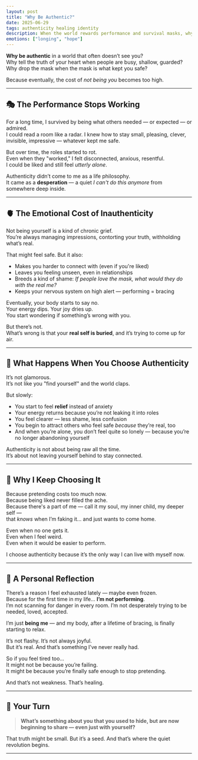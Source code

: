```yaml
---
layout: post
title: "Why Be Authentic?"
date: 2025-06-29
tags: authenticity healing identity
description: When the world rewards performance and survival masks, why bother being authentic? Here's why — from the inside out.
emotions: ["longing", "hope"]
---
```


**Why be authentic** in a world that often doesn’t see you?  
Why tell the truth of your heart when people are busy, shallow, guarded?  
Why drop the mask when the mask is what kept you safe?

Because eventually, the cost of *not being you* becomes too high.

---

## 🎭 The Performance Stops Working

For a long time, I survived by being what others needed — or expected — or admired.  
I could read a room like a radar. I knew how to stay small, pleasing, clever, invisible, impressive — whatever kept me safe.

But over time, the roles started to rot.  
Even when they "worked," I felt disconnected, anxious, resentful.  
I could be liked and still feel *utterly alone*.

Authenticity didn’t come to me as a life philosophy.  
It came as a **desperation** — a quiet *I can't do this anymore* from somewhere deep inside.

---

## 🫀 The Emotional Cost of Inauthenticity

Not being yourself is a kind of chronic grief.  
You’re always managing impressions, contorting your truth, withholding what’s real.

That might feel safe. But it also:

- Makes you harder to connect with (even if you're liked)  
- Leaves you feeling unseen, even in relationships  
- Breeds a kind of shame: *If people love the mask, what would they do with the real me?*  
- Keeps your nervous system on high alert — performing = bracing

Eventually, your body starts to say no.  
Your energy dips. Your joy dries up.  
You start wondering if something’s wrong with you.

But there’s not.  
What’s wrong is that your **real self is buried**, and it’s trying to come up for air.

---

## 🌿 What Happens When You Choose Authenticity

It’s not glamorous.  
It’s not like you "find yourself" and the world claps.

But slowly:

- You start to feel **relief** instead of anxiety  
- Your energy returns because you’re not leaking it into roles  
- You feel clearer — less shame, less confusion  
- You begin to attract others who feel safe *because* they’re real, too  
- And when you’re alone, you don’t feel quite so lonely — because you’re no longer abandoning yourself

Authenticity is not about being raw all the time.  
It’s about not leaving yourself behind to stay connected.

---

## 🧩 Why I Keep Choosing It

Because pretending costs too much now.  
Because being liked never filled the ache.  
Because there's a part of me — call it my soul, my inner child, my deeper self —  
that *knows* when I’m faking it… and just wants to come home.

Even when no one gets it.  
Even when I feel weird.  
Even when it would be easier to perform.

I choose authenticity because it’s the only way I can live with myself now.

---

## 🧠 A Personal Reflection

There’s a reason I feel exhausted lately — maybe even frozen.  
Because for the first time in my life… **I’m not performing**.  
I’m not scanning for danger in every room. I’m not desperately trying to be needed, loved, accepted.

I’m just **being me** — and my body, after a lifetime of bracing, is finally starting to relax.

It’s not flashy. It’s not always joyful.  
But it’s real. And that’s something I’ve never really had.

So if you feel tired too…  
It might not be because you’re failing.  
It might be because you’re finally safe enough to stop pretending.

And that’s not weakness. That’s healing.

---

## 💬 Your Turn

> **What’s something about you that you used to hide, but are now beginning to share — even just with yourself?**

That truth might be small. But it’s a seed. And that’s where the quiet revolution begins.


---

